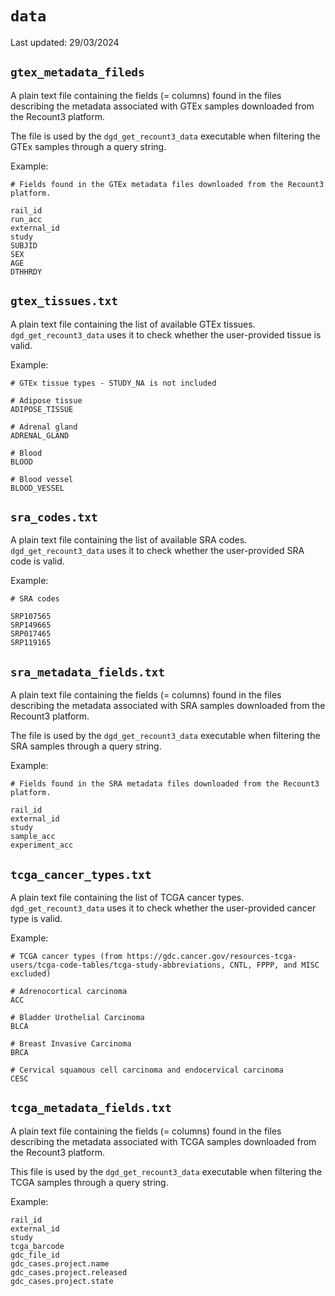 # `data`

Last updated: 29/03/2024

## `gtex_metadata_fileds`

A plain text file containing the fields (= columns) found in the files describing the metadata associated with GTEx samples downloaded from the Recount3 platform.

The file is used by the `dgd_get_recount3_data` executable when filtering the GTEx samples through a query string.

Example:

```
# Fields found in the GTEx metadata files downloaded from the Recount3 platform.

rail_id
run_acc
external_id
study
SUBJID
SEX
AGE
DTHHRDY
```

## `gtex_tissues.txt`

A plain text file containing the list of available GTEx tissues. `dgd_get_recount3_data` uses it to check whether the user-provided tissue is valid.

Example:

```
# GTEx tissue types - STUDY_NA is not included

# Adipose tissue
ADIPOSE_TISSUE

# Adrenal gland
ADRENAL_GLAND

# Blood
BLOOD

# Blood vessel
BLOOD_VESSEL
```

## `sra_codes.txt`

A plain text file containing the list of available SRA codes. `dgd_get_recount3_data` uses it to check whether the user-provided SRA code is valid.

Example:

``` 
# SRA codes

SRP107565
SRP149665
SRP017465
SRP119165
```

## `sra_metadata_fields.txt`

A plain text file containing the fields (= columns) found in the files describing the metadata associated with SRA samples downloaded from the Recount3 platform. 

The file is used by the `dgd_get_recount3_data` executable when filtering the SRA samples through a query string.

Example:

```
# Fields found in the SRA metadata files downloaded from the Recount3 platform.

rail_id
external_id
study
sample_acc
experiment_acc
```

## `tcga_cancer_types.txt`

A plain text file containing the list of TCGA cancer types. `dgd_get_recount3_data` uses it to check whether the user-provided cancer type is valid.

Example:

```
# TCGA cancer types (from https://gdc.cancer.gov/resources-tcga-users/tcga-code-tables/tcga-study-abbreviations, CNTL, FPPP, and MISC excluded)

# Adrenocortical carcinoma
ACC

# Bladder Urothelial Carcinoma
BLCA

# Breast Invasive Carcinoma
BRCA

# Cervical squamous cell carcinoma and endocervical carcinoma
CESC
```

## `tcga_metadata_fields.txt`

A plain text file containing the fields (= columns) found in the files describing the metadata associated with TCGA samples downloaded from the Recount3 platform.

This file is used by the `dgd_get_recount3_data` executable when filtering the TCGA samples through a query string.

Example:

```
rail_id
external_id
study
tcga_barcode
gdc_file_id
gdc_cases.project.name
gdc_cases.project.released
gdc_cases.project.state
```
